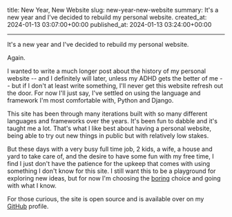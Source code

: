 title: New Year, New Website
slug: new-year-new-website
summary: It's a new year and I've decided to rebuild my personal website.
created_at: 2024-01-13 03:07:00+00:00
published_at: 2024-01-13 03:24:00+00:00

---

It's a new year and I've decided to rebuild my personal website.

Again.

I wanted to write a much longer post about the history of my personal website -- and I definitely will later, unless my ADHD gets the better of me -- but if I don't at least write something, I'll never get this website refresh out the door. For now I'll just say, I've settled on using the language and framework I'm most comfortable with, Python and Django.

This site has been through many iterations built with so many different languages and frameworks over the years. It's been fun to dabble and it's taught me a lot. That's what I like best about having a personal website, being able to try out new things in public but with relatively low stakes.

But these days with a very busy full time job, 2 kids, a wife, a house and yard to take care of, and the desire to have some fun with my free time, I find I just don't have the patience for the upkeep that comes with using something I don't know for this site. I still want this to be a playground for exploring new ideas, but for now I'm choosing the [boring](https://boringtechnology.club) choice and going with what I know.

For those curious, the site is open source and is available over on my [GitHub](https://github.com/joshuadavidthomas/joshthomas.dev) profile.
